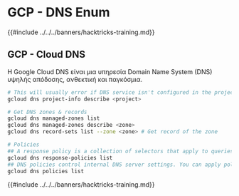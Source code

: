 # GCP - DNS Enum

{{#include ../../../banners/hacktricks-training.md}}

## GCP - Cloud DNS

Η Google Cloud DNS είναι μια υπηρεσία Domain Name System (DNS) υψηλής απόδοσης, ανθεκτική και παγκόσμια.
```bash
# This will usually error if DNS service isn't configured in the project
gcloud dns project-info describe <project>

# Get DNS zones & records
gcloud dns managed-zones list
gcloud dns managed-zones describe <zone>
gcloud dns record-sets list --zone <zone> # Get record of the zone

# Policies
## A response policy is a collection of selectors that apply to queries made against one or more virtual private cloud networks.
gcloud dns response-policies list
## DNS policies control internal DNS server settings. You can apply policies to DNS servers on Google Cloud Platform VPC networks you have access to.
gcloud dns policies list
```
{{#include ../../../banners/hacktricks-training.md}}
